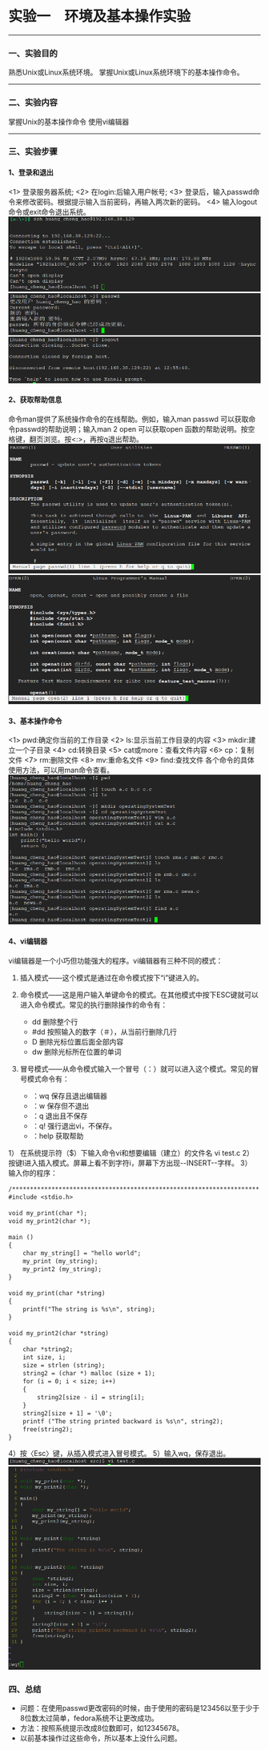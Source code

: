 # 实验一　环境及基本操作实验
-----
### 一、实验目的
熟悉Unix或Linux系统环境。
掌握Unix或Linux系统环境下的基本操作命令。

-----

### 二、实验内容
掌握Unix的基本操作命令
使用vi编辑器

-----

### 三、实验步骤
#### 1、登录和退出
<1> 登录服务器系统;
<2> 在login:后输入用户帐号;
<3> 登录后，输入passwd命令来修改密码。根据提示输入当前密码，再输入两次新的密码。
<4> 输入logout命令或exit命令退出系统。
![image1.png](../resource/pic/test1/image1.png)
![image2.png](../resource/pic/test1/image2.png)
![image3.png](../resource/pic/test1/image3.png)

#### 2、获取帮助信息
命令man提供了系统操作命令的在线帮助。例如，输入man passwd 可以获取命令passwd的帮助说明；输入man 2 open 可以获取open 函数的帮助说明。按空格键，翻页浏览。按<shift><:>，再按q退出帮助。 
![image4.png](../resource/pic/test1/image4.png)
![image5.png](../resource/pic/test1/image5.png)

#### 3、基本操作命令
<1> pwd:确定你当前的工作目录
<2> ls:显示当前工作目录的内容
<3> mkdir:建立一个子目录
<4> cd:转换目录
<5> cat或more：查看文件内容
<6> cp：复制文件
<7> rm:删除文件
<8> mv:重命名文件
<9> find:查找文件
各个命令的具体使用方法，可以用man命令查看。
![image6.png](../resource/pic/test1/image6.png)

#### 4、vi编辑器
vi编辑器是一个小巧但功能强大的程序。vi编辑器有三种不同的模式：

1. 插入模式——这个模式是通过在命令模式按下“i”键进入的。

2. 命令模式——这是用户输入单键命令的模式。在其他模式中按下ESC键就可以进入命令模式。常见的执行删除操作的命令有：
    * dd    删除整个行
    * #dd   按照输入的数字（＃），从当前行删除几行
    * D     删除光标位置后面全部内容
    * dw    删除光标所在位置的单词

3. 冒号模式——从命令模式输入一个冒号（：）就可以进入这个模式。常见的冒号模式命令有：
    * ：wq 保存且退出编辑器
    * ：w  保存但不退出
    * ：q   退出且不保存
    * ：q!  强行退出vi，不保存。
    * ：help 获取帮助

1）	在系统提示符（$）下输入命令vi和想要编辑（建立）的文件名  vi test.c <enter>
2）	按键I进入插入模式。屏幕上看不到字符i，屏幕下方出现--INSERT--字样。
3）	输入你的程序：

```
/*********************************************************************
#include <stdio.h>

void my_print(char *); 
void my_print2(char *); 

main ()
{ 
    char my_string[] = "hello world";
    my_print (my_string); 
    my_print2 (my_string);
}

void my_print(char *string)
{
    printf("The string is %s\n", string);
}

void my_print2(char *string)
{ 
    char *string2; 
    int size, i;  
    size = strlen (string); 
    string2 = (char *) malloc (size + 1); 
    for (i = 0; i < size; i++) 
    {   
        string2[size - i] = string[i];
    }   
    string2[size + 1] = '\0';
    printf ("The string printed backward is %s\n", string2); 
    free(string2);
}
```
4）按〈Esc〉键，从插入模式进入冒号模式。
5）输入wq，保存退出。
![image7.png](../resource/pic/test1/image7.png)
![image8.png](../resource/pic/test1/image8.png)

### 四、总结
* 问题：在使用passwd更改密码的时候，由于使用的密码是123456以至于少于8位数太过简单，fedora系统不让更改成功。
* 方法：按照系统提示改成8位数即可，如12345678。
* 以前基本操作过这些命令，所以基本上没什么问题。
